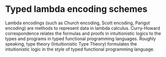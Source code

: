 # Typed lambda encoding schemes

Lambda encodings (such as Church encoding, Scott encoding, Parigot encoding) are methods to represent data in lambda calculus. Curry-Howard correspondence relates the formulas and proofs in intuitionistic logics to the types and programs in typed functional programming languages. Roughly speaking, type theory (Intuitionistic Type Theory) formulates the intuitionistic logic in the style of typed functional programming language.
